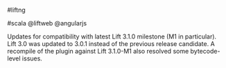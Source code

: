 #liftng

#scala @liftweb @angularjs

Updates for compatibility with latest Lift 3.1.0 milestone (M1 in particular).
Lift 3.0 was updated to 3.0.1 instead of the previous release candidate.
A recompile of the plugin against Lift 3.1.0-M1 also resolved some bytecode-level issues.